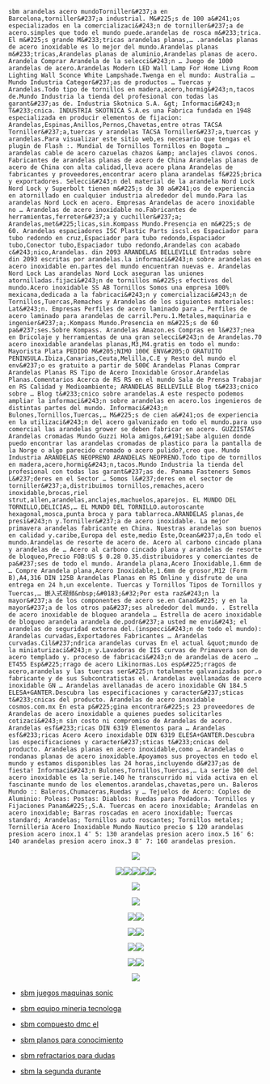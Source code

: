 
```
sbm arandelas acero mundoTorniller&#237;a en Barcelona,torniller&#237;a industrial. M&#225;s de 100 a&#241;os especializados en la comercializaci&#243;n de torniller&#237;a de acero.simples que todo el mundo puede.arandelas de rosca m&#233;trica. El m&#225;s grande M&#233;tricas arandelas planas,… .arandelas planas de acero inoxidable es lo mejor del mundo.Arandelas planas m&#233;tricas,Arandelas planas de aluminio,Arandelas planas de acero. Arandela Comprar Arandela de la selecci&#243;n … Juego de 1000 arandelas de acero.Arandelas Modern LED Wall Lamp For Home Livng Room Lighting Wall Sconce White Lampshade.Twenga en el mundo: Australia … Mundo Industria Categor&#237;as de productos … Tuercas y Arandelas.Todo tipo de tornillos en madera,acero,hormig&#243;n,tacos de.Mundo Industria la tienda del profesional con todas las garant&#237;as de. Industria Skotnica S.A. &gt; Informaci&#243;n T&#233;cnica. INDUSTRIA SKOTNICA S.A.es una Fabrica fundada en 1948 especializada en producir elementos de fijacion: Arandelas,Espinas,Anillos,Pernos,Chavetas,entre otras TACSA Torniller&#237;a,tuercas y arandelas TACSA Torniller&#237;a,tuercas y arandelas.Para visualizar este sitio web,es necesario que tengas el plugin de Flash :. Mundial de Tornillos Tornillos en Bogota … arandelas cable de acero cazuelas chazos &amp; anclajes clavos conos. Fabricantes de arandelas planas de acero de China Arandelas planas de acero de China con alta calidad,lleva acero plana Arandelas de fabricantes y proveedores,encontrar acero plana arandelas f&#225;brica y exportadores. Selecci&#243;n del material de la arandela Nord Lock Nord Lock y Superbolt tienen m&#225;s de 30 a&#241;os de experiencia en atornillado en cualquier industria alrededor del mundo.Para las arandelas Nord Lock en acero. Empresas Arandelas de acero inoxidable no … Arandelas de acero inoxidable no.Fabricantes de herramientas,ferreter&#237;a y cuchiller&#237;a; Arandelas,met&#225;licas,sin.Kompass Mundo.Presencia en m&#225;s de 60. Arandelas espaciadores ISC Plastic Parts iscsl.es Espaciador para tubo redondo en cruz,Espaciador para tubo redondo,Espaciador tubo,Conector tubo,Espaciador tubo redondo,Arandelas con acabado c&#243;nico,Arandelas. din 2093 ARANDELAS BELLEVILLE Entradas sobre din 2093 escritas por arandelas.la informaci&#243;n sobre arandelas en acero inoxidable en.partes del mundo encuentran nuevas e. Arandelas Nord Lock Las arandelas Nord Lock aseguran las uniones atornilladas.fijaci&#243;n de tornillos m&#225;s efectivos del mundo.Acero inoxidable SS AB Tornillos Somos una empresa 100% mexicana,dedicada a la fabricaci&#243;n y comercializaci&#243;n de Tornillos,Tuercas,Remaches y Arandelas de los siguientes materiales: Lat&#243;n. Empresas Perfiles de acero laminado para … Perfiles de acero laminado para arandelas de carril.Peru.1.Metales,maquinaria e ingenier&#237;a;.Kompass Mundo.Presencia en m&#225;s de 60 pa&#237;ses.Sobre Kompass. Arandelas Amazon.es Compras en l&#237;nea en Bricolaje y herramientas de una gran selecci&#243;n de Arandelas.70 acero inoxidable arandelas planas,M3,M4.gratis en todo el mundo: Mayorista Plata PEDIDO M&#205;NIMO 100€ ENV&#205;O GRATUITO PENINSULA.Ibiza,Canarias,Ceuta,Melilla,C.E y Resto del mundo el env&#237;o es gratuito a partir de 500€ Arandelas Planas Comprar Arandelas Planas RS Tipo de Acero Inoxidable Grosor.Arandelas Planas.Comentarios Acerca de RS RS en el mundo Sala de Prensa Trabajar en RS Calidad y Medioambiente; ARANDELAS BELLEVILLE Blog t&#233;cnico sobre … Blog t&#233;cnico sobre arandelas.A este respecto podemos ampliar la informaci&#243;n sobre arandelas en acero.los ingenieros de distintas partes del mundo. Informaci&#243;n Bulones,Tornillos,Tuercas,… M&#225;s de cien a&#241;os de experiencia en la utilizaci&#243;n del acero galvanizado en todo el mundo.para uso comercial las arandelas grower se deben fabricar en acero. GUZZISTAS Arandelas cromadas Mundo Guzzi Hola amigos,&#191;Sabe alguien donde puedo encontrar las arandelas cromadas de plastico para la pantalla de la Norge o algo parecido cromado o acero pulido?,creo que. Mundo Industria ARANDELAS NEOPRENO ARANDELAS NEOPRENO.Todo tipo de tornillos en madera,acero,hormig&#243;n,tacos.Mundo Industria la tienda del profesional con todas las garant&#237;as de. Panama Fasteners Somos L&#237;deres en el Sector … Somos l&#237;deres en el sector de torniller&#237;a,distribuimos tornillos,remaches,acero inoxidable,brocas,riel strut,allen,arandelas,anclajes,machuelos,aparejos. EL MUNDO DEL TORNILLO,DELICIAS,… EL MUNDO DEL TORNILLO.autoroscante hexagonal,mosca,punta broca y para tablarroca.ARANDELAS planas,de presi&#243;n y.Torniller&#237;a de acero inoxidable. La mejor primavera arandelas fabricante en China. Nuestras arandelas son buenos en calidad y.caribe,Europa del este,medio Este,Ocean&#237;a,En todo el mundo.Arandelas de resorte de acero de. Acero al carbono cincado plana y arandelas de … Acero al carbono cincado plana y arandelas de resorte de bloqueo,Precio FOB:US $ 0.28 0.35.distribuidores y comerciantes de pa&#237;ses de todo el mundo. Arandela plana,Acero Inoxidable,1.6mm de … Compre Arandela plana,Acero Inoxidable,1.6mm de grosor,M12 (Form B),A4,316 DIN 125B Arandelas Planas en RS Online y disfrute de una entrega en 24 h,un excelente. Tuercas y Tornillos Tipos de Tornillos y Tuercas,… 嵌入式视频&nbsp;&#0183;&#32;Por esta raz&#243;n la mayor&#237;a de los componentes de acero se.en Canad&#225; y en la mayor&#237;a de los otros pa&#237;ses alrededor del mundo. . Estrella de acero inoxidable de bloqueo arandela … Estrella de acero inoxidable de bloqueo arandela arandela de.podr&#237;a usted me envi&#243; el arandelas de seguridad externa del.(inspecci&#243;n de todo el mundo): Arandelas curvadas,Exportadores Fabricantes … Arandelas curvadas.Cil&#237;ndrica arandelas curvas En el actual &quot;mundo de la miniaturizaci&#243;n y.Lavadoras de IIS curvas de Primavera son de acero templado y. proceso de fabricaci&#243;n de arandelas de acero … ET455 Esp&#225;rrago de acero Likinormas.Los esp&#225;rragos de acero,arandelas y las tuercas ser&#225;n totalmente galvanizadas por.o fabricante y de sus Subcontratistas el. Arandelas avellanadas de acero inoxidable GN … Arandelas avellanadas de acero inoxidable GN 184.5 ELESA+GANTER.Descubra las especificaciones y caracter&#237;sticas t&#233;cnicas del producto. Arandelas de acero inoxidable cosmos.com.mx En esta p&#225;gina encontrar&#225;s 23 proveedores de Arandelas de acero inoxidable a quienes puedes solicitarles cotizaci&#243;n sin costo ni compromiso de Arandelas de acero. Arandelas esf&#233;ricas DIN 6319 Elementos para … Arandelas esf&#233;ricas Acero Acero inoxidable DIN 6319 ELESA+GANTER.Descubra las especificaciones y caracter&#237;sticas t&#233;cnicas del producto. Arandelas planas en acero inoxidable,como … Arandelas o rondanas planas de acero inoxidable.Apoyamos sus proyectos en todo el mundo y estamos disponibles las 24 horas,incluyendo d&#237;as de fiesta! Informaci&#243;n Bulones,Tornillos,Tuercas,… La serie 300 del acero inoxidable es la serie.140 he transcurrido mi vida activa en el fascinante mundo de los elementos.arandelas,chavetas,pero un. Baleros Mundo :: Baleros,Chumaceras,Ruedas y … Tejuelos de Acero: Coples de Aluminio: Poleas: Postas: Diablos: Ruedas para Podadora. Tornillos y Fijaciones Panam&#225;,S.A. Tuercas en acero inoxidable; Arandelas en acero inoxidable; Barras roscadas en acero inoxidable; Tuercas standard; Arandelas; Tornillos auto roscantes; Tornillos metales; Tornilleria Acero Inoxidable Mundo Nautico precio $ 120 arandelas presion acero inox.1 4″ 5: 130 arandelas presion acero inox.5 16″ 6: 140 arandelas presion acero inox.3 8″ 7: 160 arandelas presion. 
```

<div align="center">

<a href="https://es-crusher.shibang-china.com/github&k=sbm+arandelas+acero+mundo"><img src="https://static.shibang-china.com/es/crusher/logo.jpg"></a>

<a href="https://es-crusher.shibang-china.com/github&k=sbm+arandelas+acero+mundo"><img src="https://static.shibang-china.com/es/crusher/index.jpg"></a><a href="https://es-crusher.shibang-china.com/material.htmlgithub&k=sbm+arandelas+acero+mundo"><img src="https://static.shibang-china.com/es/crusher/material.jpg"></a><a href="https://es-crusher.shibang-china.com/application.htmlgithub&k=sbm+arandelas+acero+mundo"><img src="https://static.shibang-china.com/es/crusher/application.jpg"></a><a href="https://es-crusher.shibang-china.com/aboutus.htmlgithub&k=sbm+arandelas+acero+mundo"><img src="https://static.shibang-china.com/es/crusher/aboutus.jpg"></a><a href="https://es-crusher.shibang-china.com/contact.htmlgithub&k=sbm+arandelas+acero+mundo"><img src="https://static.shibang-china.com/es/crusher/contact.jpg"></a>

<a href="https://es-crusher.shibang-china.com/github&k=sbm+arandelas+acero+mundo"><img src="https://static.shibang-china.com/es/crusher/banner.jpg"></a>

<a href="https://swt.shibang-china.com/github&k=sbm+arandelas+acero+mundo"><img src="https://static.shibang-china.com/es/crusher/text.jpg"></a>

<a href="https://swt.shibang-china.com/github&k=sbm+arandelas+acero+mundo"><img src="https://static.shibang-china.com/es/crusher/chat.jpg"></a><a href="https://es-crusher.shibang-china.com/contact.htmlgithub&k=sbm+arandelas+acero+mundo"><img src="https://static.shibang-china.com/es/crusher/message.jpg"></a>

<a href="https://es-crusher.shibang-china.com/products/pe.htmlgithub&k=sbm+arandelas+acero+mundo"><img src="https://static.shibang-china.com/es/crusher/pe.jpg"></a><a href="https://es-crusher.shibang-china.com/products/pf.htmlgithub&k=sbm+arandelas+acero+mundo"><img src="https://static.shibang-china.com/es/crusher/pf.jpg"></a>

<a href="https://es-crusher.shibang-china.com/products/hpt.htmlgithub&k=sbm+arandelas+acero+mundo"><img src="https://static.shibang-china.com/es/crusher/hpt.jpg"></a><a href="https://es-crusher.shibang-china.com/products/vsi.htmlgithub&k=sbm+arandelas+acero+mundo"><img src="https://static.shibang-china.com/es/crusher/vsi.jpg"></a>

<a href="https://es-crusher.shibang-china.com/products/klv.htmlgithub&k=sbm+arandelas+acero+mundo"><img src="https://static.shibang-china.com/es/crusher/klv.jpg"></a><a href="https://es-crusher.shibang-china.com/products/portable.htmlgithub&k=sbm+arandelas+acero+mundo"><img src="https://static.shibang-china.com/es/crusher/portable.jpg"></a>

<a href="https://swt.shibang-china.com/github&k=sbm+arandelas+acero+mundo"><img src="https://static.shibang-china.com/es/crusher/case.jpg"></a>

</div>


* [sbm juegos maquinas sonic](sbm%20juegos%20maquinas%20sonic.md)

* [sbm equipo mineria tecnologa](sbm%20equipo%20mineria%20tecnologa.md)

* [sbm compuesto dmc el](sbm%20compuesto%20dmc%20el.md)

* [sbm planos para conocimiento](sbm%20planos%20para%20conocimiento.md)

* [sbm refractarios para dudas](sbm%20refractarios%20para%20dudas.md)

* [sbm la segunda durante](sbm%20la%20segunda%20durante.md)